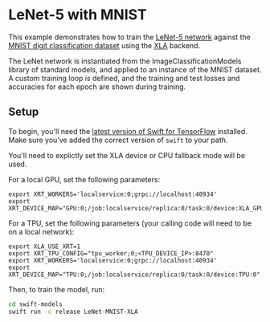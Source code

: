 # LeNet-5 with MNIST

This example demonstrates how to train the [LeNet-5 network]( http://yann.lecun.com/exdb/publis/pdf/lecun-01a.pdf) against the [MNIST digit classification dataset](http://yann.lecun.com/exdb/mnist/) using the [XLA](https://www.tensorflow.org/xla) backend.

The LeNet network is instantiated from the ImageClassificationModels library of standard models, and applied to an instance of the MNIST dataset. A custom training loop is defined, and the training and test losses and accuracies for each epoch are shown during training.


## Setup

To begin, you'll need the [latest version of Swift for
TensorFlow](https://github.com/tensorflow/swift/blob/master/Installation.md)
installed. Make sure you've added the correct version of `swift` to your path.

You'll need to explictly set the XLA device or CPU fallback mode will be used.

For a local GPU, set the following parameters:

    export XRT_WORKERS='localservice:0;grpc://localhost:40934'
    export XRT_DEVICE_MAP="GPU:0;/job:localservice/replica:0/task:0/device:XLA_GPU:0"

For a TPU, set the following parameters (your calling code will need to be on a local network):

    export XLA_USE_XRT=1
    export XRT_TPU_CONFIG="tpu_worker;0;<TPU_DEVICE_IP>:8470"
    export XRT_WORKERS='localservice:0;grpc://localhost:40934'
    export XRT_DEVICE_MAP="TPU:0;/job:localservice/replica:0/task:0/device:TPU:0"

Then, to train the model, run:

```sh
cd swift-models
swift run -c release LeNet-MNIST-XLA
```
